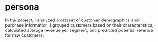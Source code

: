 # persona
In this project, I analyzed a dataset of customer demographics and purchase information. I grouped customers based on their characteristics, calculated average revenue per segment, and predicted potential revenue for new customers.
